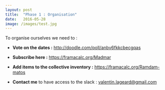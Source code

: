 ```yaml
---
layout: post
title:  "Phase 1 : Organisation"
date:   2016-05-28
image: /images/test.jpg
---
```


To organise ourselves we need to :

 * **Vote on the dates :** <http://doodle.com/poll/anbv6fkkcbecgqas>

 * **Subscribe here :** <https://framacalc.org/Madmar>

 * **Add items to the collective inventory :** <https://framacalc.org/Ramdam-matos>

 * **Contact me** to have access to the slack : <valentin.lageard@gmail.com>